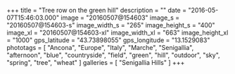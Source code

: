 +++
title = "Tree row on the green hill"
description = ""
date = "2016-05-07T15:46:03.000"
image = "20160507@154603"
image_s = "20160507@154603-s"
image_width_s = "265"
image_height_s = "400"
image_xl = "20160507@154603-xl"
image_width_xl = "663"
image_height_xl = "1000"
gps_latitude = "43.73898055"
gps_longitude = "13.1529083"
phototags = [ "Ancona", "Europe", "Italy", "Marche", "Senigallia", "afternoon", "blue", "countryside", "field", "green", "hill", "outdoor", "sky", "spring", "tree", "wheat" ]
galleries = [ "Senigallia Hills" ]
+++

